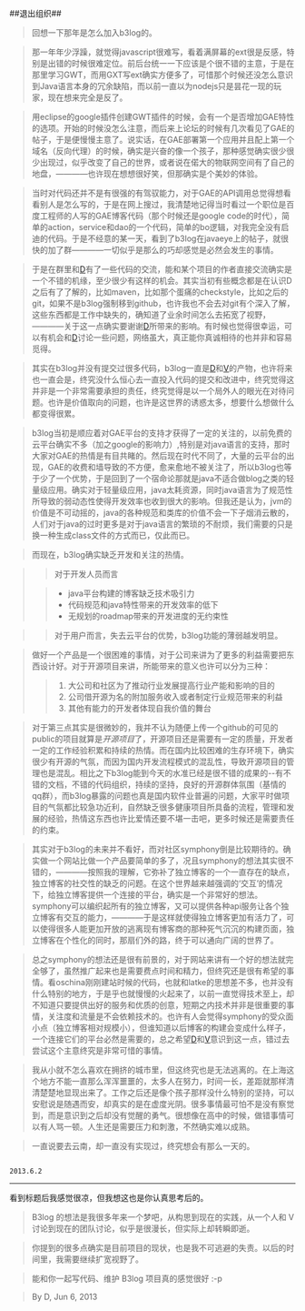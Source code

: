 [D]: http://88250.b3log.org/  "D"
[V]: http://vanessa.b3log.org/  "V"

##退出组织##
>回想一下那年是怎么加入b3log的。

>那一年年少浮躁，就觉得javascript很难写，看着满屏幕的ext很是反感，特别是出错的时候很难定位。前后台统一一下应该是个很不错的主意，于是在那里学习GWT，而用GXT写ext确实方便多了，可惜那个时候还没怎么意识到Java语言本身的冗余缺陷，而以前一直以为nodejs只是昙花一现的玩家，现在想来完全是反了。  

>用eclipse的google插件创建GWT插件的时候，会有一个是否增加GAE特性的选项。开始的时候没怎么注意，而后来上论坛的时候有几次看见了GAE的帖子，于是便慢慢主意了。说实话，在GAE部署第一个应用并且配上第一个域名（反向代理）的时候，确实是兴奋的像一个孩子，那种感觉确实很少很少出现过，似乎改变了自己的世界，或者说在偌大的物联网空间有了自己的地盘，————也许现在想想很好笑，但那确实是个美妙的体验。

>当时对代码还并不是有很强的有驾驭能力，对于GAE的API调用总觉得想看看别人是怎么写的，于是在网上搜过，我清楚地记得当时看过一个职位是百度工程师的人写的GAE博客代码（那个时候还是google code的时代），简单的action，service和dao的一个代码，简单的bo逻辑，对我完全没有启迪的代码。于是不经意的某一天，看到了b3log在javaeye上的帖子，就很快的加了群————一切似乎是那么的巧却感觉是必然会发生的事情。

>于是在群里和[D]有了一些代码的交流，能和某个项目的作者直接交流确实是一个不错的机缘，至少很少有这样的机会。其实当初有些概念都是在认识D之后有了了解的，比如maven，比如那个蛋痛的checkstyle，比如之后的git，如果不是b3log强制移到github，也许我也不会去对git有个深入了解，这些东西都是工作中缺失的，确知道了业余时间怎么去拓宽了视野，————关于这一点确实要谢谢[D]所带来的影响。有时候也觉得很幸运，可以有机会和[D]讨论一些问题，网络虽大，真正能你真诚相待的也并非和容易觅得。

>其实在b3log并没有提交过很多代码，b3log一直是[D]和[V]的产物，也许将来也一直会是，终究没什么恒心去一直投入代码的提交和改进中，终究觉得这并非是一个非常需要承担的责任，终究觉得是以一个局外人的眼光在对待问题。也许是价值取向的问题，也许是这世界的诱惑太多，想要什么想做什么都变得很累。

>b3log当初是顺应着对GAE平台的支持才获得了一定的关注的，以前免费的云平台确实不多（加之google的影响力）,特别是对java语言的支持，那时大家对GAE的热情是有目共睹的。然后现在时代不同了，大量的云平台的出现，GAE的收费和墙导致的不方便，愈来愈地不被关注了，所以b3log也等于少了一个优势，于是回到了一个宿命论那就是java不适合做blog之类的轻量级应用。确实对于轻量级应用，java太耗资源，同时java语言为了规范性所导致的弱动态性使得开发效率也收到很大的影响。但我还是认为，jvm的价值是不可动摇的，java的各种规范和类库的价值不会一下子烟消云散的，人们对于java的过时更多是对于java语言的繁琐的不耐烦，我们需要的只是换一种生成class文件的方式而已，仅此而已。

>而现在，b3log确实缺乏开发和关注的热情。 

>>对于开发人员而言
>
>>* java平台构建的博客缺乏技术吸引力
>>* 代码规范和java特性带来的开发效率的低下
>>*	无规划的roadmap带来的开发进度的无约束性

>>对于用户而言，失去云平台的优势，b3log功能的薄弱越发明显。

>做好一个产品是一个很困难的事情，对于公司来讲为了更多的利益需要把东西设计好。对于开源项目来讲，所能带来的意义也许可以分为三种：
> 
>>1. 大公司和社区为了推动行业发展提高行业产能和影响的目的 
>>2. 公司借开源为名的附加服务收入或者制定行业规范带来的利益 
>>3. 其他有能力的开发者体现自我价值的舞台

>对于第三点其实是很微妙的，我并不认为随便上传一个github的可见的public的项目就算是*开源项目*了，开源项目还是需要有一定的质量，开发者一定的工作经验积累和持续的热情。而在国内比较困难的生存环境下，确实很少有开源的气氛，而因为国内开发流程模式的混乱性，导致开源项目的管理也是混乱。相比之下b3log能到今天的水准已经是很不错的成果的--有不错的文档，不错的代码组织，持续的坚持，良好的开源群体氛围（基情的qq群），而b3log暴露的问题也真是国内软件业普遍的问题，大家平时做项目的气氛都比较急功近利，自然缺乏很多健康项目所具备的流程，管理和发展的经验，热情这东西也许比爱情还要不堪一击吧，更多时候还是需要责任的约束。


>其实对于b3log的未来并不看好，而对社区symphony倒是比较期待的。确实做一个网站比做一个产品要简单的多了，况且symphony的想法其实很不错的，————按照我的理解，它弥补了独立博客的一个一直存在的缺点，独立博客的社交性的缺乏的问题。在这个世界越来越强调的‘交互’的情况下，给独立博客提供一个连接的平台，确实是一个非常好的想法。symphony可以编织起所有的独立博客，又可以提供各种api服务让各个独立博客有交互的能力，————于是这样就使得独立博客更加有活力了，可以使得很多人能更加开放的逃离现有博客商的那种死气沉沉的构建页面，独立博客在个性化的同时，那扇们外的路，终于可以通向广阔的世界了。

>总之symphony的想法还是很有前景的，对于网站来讲有一个好的想法就完全够了，虽然推广起来也是需要费点时间和精力，但终究还是很有希望的事情。看oschina刚刚建站时候的代码，也就和latke的思想差不多，也并没有什么特别的地方，于是乎也就慢慢的火起来了，以前一直觉得技术至上，却不知道只要提供出好的服务和优质的创意，短期之内技术并非是很重要的事情，关注度和流量是不会依赖技术的。也许有人会觉得symphony的受众面小点（独立博客相对规模小），但谁知道以后博客的构建会变成什么样子，一个连接它们的平台必然是需要的，总之希望[D]和[V]意识到这一点，错过去尝试这个主意终究是非常可惜的事情。


>我从小就不怎么喜欢在拥挤的城市里，但这终究也是无法逃离的。在上海这个地方不能一直那么浑浑噩噩的，太多人在努力，时间一长，差距就那样清清楚楚地显现出来了。工作之后还是像个孩子那样没什么特别的坚持，可以安慰说是随遇而安，却真实的是在虚度光阴。很多事情最可怕不是没有察觉到，而是意识到之后却没有觉醒的勇气。很想像在高中的时候，做错事情可以有人骂一顿。人生还是需要压力和刺激，不然确实难以成熟。


>一直说要去云南，却一直没有实现过，终究想会有那么一天的。

																			2013.6.2




----
看到标题后我感觉很凉，但我想这也是你认真思考后的。


>B3log 的想法是我很多年来一个梦吧，从构思到现在的实践，从一个人和 V 讨论到现在的团队讨论，似乎是很漫长，但实际上却转瞬即逝。

>你提到的很多点确实是目前项目的现状，也是我不可逃避的失责。以后的时间里，我需要继续扩宽视野了。

>能和你一起写代码、维护 B3log 项目真的感觉很好 :-p

>By D, Jun 6, 2013







